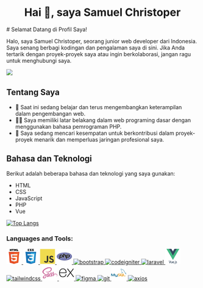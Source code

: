 <h1 align="center">Hai 👋, saya Samuel Christoper</h1>
# Selamat Datang di Profil Saya!

Halo, saya Samuel Christoper, seorang junior web developer dari Indonesia. Saya senang berbagi kodingan dan pengalaman saya di sini. Jika Anda tertarik dengan proyek-proyek saya atau ingin berkolaborasi, jangan ragu untuk menghubungi saya.


![](https://komarev.com/ghpvc/?username=Samuel-08&style=for-the-badge)


## Tentang Saya

- 🌱 Saat ini sedang belajar dan terus mengembangkan keterampilan dalam pengembangan web.
- 👨‍💻 Saya memiliki latar belakang dalam web programing dasar dengan menggunakan bahasa pemrograman PHP.
- 💼 Saya sedang mencari kesempatan untuk berkontribusi dalam proyek-proyek menarik dan memperluas jaringan profesional saya.
  
## Bahasa dan Teknologi

Berikut adalah beberapa bahasa dan teknologi yang saya gunakan:

- HTML
- CSS
- JavaScript
- PHP
- Vue
 
[![Top Langs](https://github-readme-stats.vercel.app/api/top-langs/?username=Samuel-08&theme=holi&layout=donut)](https://github.com/Samuel-08)

<h3 align="left">Languages and Tools:</h3>
<p align="left">
  <a href="https://www.w3.org/html/" target="_blank">
    <img
      src="https://raw.githubusercontent.com/devicons/devicon/master/icons/html5/html5-original-wordmark.svg"
      alt="html5" width="40" height="40"/>
  </a>
  <a href="https://www.w3schools.com/css/" target="_blank">
    <img src="https://raw.githubusercontent.com/devicons/devicon/master/icons/css3/css3-original-wordmark.svg"
      alt="css3" width="40"height="40"/>
  </a>
  <a href="https://developer.mozilla.org/en-US/docs/Web/JavaScript" target="_blank">
    <img src="https://raw.githubusercontent.com/devicons/devicon/master/icons/javascript/javascript-original.svg"
      alt="javascript" width="40" height="40"/>
  </a>
     <a href="https://www.php.net/" target="_blank">
  <img src="https://raw.githubusercontent.com/devicons/devicon/master/icons/php/php-original.svg"
    alt="php" width="40" height="40" />
</a>
<a href="https://getbootstrap.com/" target="_blank">
  <img
    src="https://getbootstrap.com/docs/5.1/assets/brand/bootstrap-logo.svg"
    alt="bootstrap"width="44"height="40"/>
</a>
    <a href="https://codeigniter.com/" target="_blank">
  <img src="https://cdn.worldvectorlogo.com/logos/codeigniter.svg"
    alt="codeigniter" width="40" height="40"/>
</a>
 <a href="https://laravel.com/" target="_blank">
  <img src="https://cdn.worldvectorlogo.com/logos/laravel-2.svg"
    alt="laravel" width="40" height="40" />
</a>
  <a href="https://vuejs.org/" target="_blank">
  <img src="https://raw.githubusercontent.com/devicons/devicon/master/icons/vuejs/vuejs-original-wordmark.svg"
    alt="vuejs" width="40" height="40" />
</a>
  <a href="https://tailwindcss.com/" target="_blank">
  <img src="https://upload.wikimedia.org/wikipedia/commons/d/d5/Tailwind_CSS_Logo.svg"
    alt="tailwindcss" width="40" height="40" />
</a>
  <a href="https://sass-lang.com" target="_blank">
    <img src="https://raw.githubusercontent.com/devicons/devicon/master/icons/sass/sass-original.svg"
      alt="sass" width="40" height="40"/>
</a>
   <a href="https://expressjs.com" target="_blank">
      <img src="https://raw.githubusercontent.com/devicons/devicon/master/icons/express/express-original.svg"
        alt="express" width="40" height="40" />
    </a>
<a href="https://www.figma.com/" target="_blank">
  <img
    src="https://upload.wikimedia.org/wikipedia/commons/3/33/Figma-logo.svg"
    alt="figma" width="40" height="40" />
</a> 
    <a href="https://git-scm.com/" target="_blank">
  <img src="https://git-scm.com/images/logos/downloads/Git-Icon-1788C.png"
    alt="git" width="40" height="40" />
</a>
  <a href="https://www.mysql.com/" target="_blank">
      <img src="https://raw.githubusercontent.com/devicons/devicon/master/icons/mysql/mysql-original-wordmark.svg"
        alt="mysql" width="40" height="40" />  
  </a>
<a href="https://axios-http.com/" target="_blank">
  <img src="https://www.vectorlogo.zone/logos/axios/axios-ar21.svg"
    alt="axios" width="70" height="40" />
</a>
